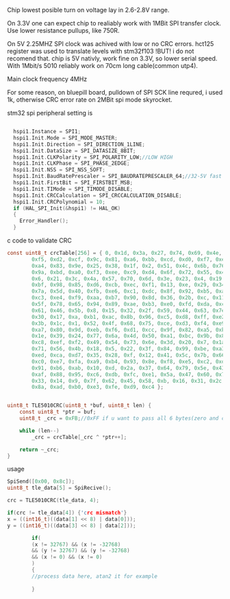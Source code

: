 Chip lowest posible turn on voltage lay in 2.6-2.8V range. 

On 3.3V one can expect chip to realiably work with 1MBit SPI transfer clock. Use lower resistance pullups, like 750R.

On 5V 2.25MHZ SPI clock was achived with low or no CRC errors. hct125 register was used to translate levels with stm32f103
!BUT! i do not recomend that. chip is 5V nativly, work fine on 3.3V, so lower serial speed. With 1Mbit/s 5010 reliably work on 70cm long cable(common utp4).

Main clock frequency 4MHz




For some reason, on bluepill board, pulldown of SPI SCK line requred, i used 1k, otherwise CRC error rate on 2MBit spi mode skyrocket.

stm32 spi peripheral setting is

```c

  hspi1.Instance = SPI1;
  hspi1.Init.Mode = SPI_MODE_MASTER;
  hspi1.Init.Direction = SPI_DIRECTION_1LINE;
  hspi1.Init.DataSize = SPI_DATASIZE_8BIT;
  hspi1.Init.CLKPolarity = SPI_POLARITY_LOW;//LOW HIGH 
  hspi1.Init.CLKPhase = SPI_PHASE_2EDGE;
  hspi1.Init.NSS = SPI_NSS_SOFT;
  hspi1.Init.BaudRatePrescaler = SPI_BAUDRATEPRESCALER_64;//32-5V fast 64-safe 3.3V; that is for spi1 and bus freq 72
  hspi1.Init.FirstBit = SPI_FIRSTBIT_MSB;
  hspi1.Init.TIMode = SPI_TIMODE_DISABLE;
  hspi1.Init.CRCCalculation = SPI_CRCCALCULATION_DISABLE;
  hspi1.Init.CRCPolynomial = 10;
  if (HAL_SPI_Init(&hspi1) != HAL_OK)
  {
    Error_Handler();
  }

```


c code to validate CRC
```c
const uint8_t crcTable[256] = { 0, 0x1d, 0x3a, 0x27, 0x74, 0x69, 0x4e, 0x53, 0xe8,
        0xf5, 0xd2, 0xcf, 0x9c, 0x81, 0xa6, 0xbb, 0xcd, 0xd0, 0xf7, 0xea, 0xb9,
        0xa4, 0x83, 0x9e, 0x25, 0x38, 0x1f, 0x2, 0x51, 0x4c, 0x6b, 0x76, 0x87,
        0x9a, 0xbd, 0xa0, 0xf3, 0xee, 0xc9, 0xd4, 0x6f, 0x72, 0x55, 0x48, 0x1b,
        0x6, 0x21, 0x3c, 0x4a, 0x57, 0x70, 0x6d, 0x3e, 0x23, 0x4, 0x19, 0xa2,
        0xbf, 0x98, 0x85, 0xd6, 0xcb, 0xec, 0xf1, 0x13, 0xe, 0x29, 0x34, 0x67,
        0x7a, 0x5d, 0x40, 0xfb, 0xe6, 0xc1, 0xdc, 0x8f, 0x92, 0xb5, 0xa8, 0xde,
        0xc3, 0xe4, 0xf9, 0xaa, 0xb7, 0x90, 0x8d, 0x36, 0x2b, 0xc, 0x11, 0x42,
        0x5f, 0x78, 0x65, 0x94, 0x89, 0xae, 0xb3, 0xe0, 0xfd, 0xda, 0xc7, 0x7c,
        0x61, 0x46, 0x5b, 0x8, 0x15, 0x32, 0x2f, 0x59, 0x44, 0x63, 0x7e, 0x2d,
        0x30, 0x17, 0xa, 0xb1, 0xac, 0x8b, 0x96, 0xc5, 0xd8, 0xff, 0xe2, 0x26,
        0x3b, 0x1c, 0x1, 0x52, 0x4f, 0x68, 0x75, 0xce, 0xd3, 0xf4, 0xe9, 0xba,
        0xa7, 0x80, 0x9d, 0xeb, 0xf6, 0xd1, 0xcc, 0x9f, 0x82, 0xa5, 0xb8, 0x3,
        0x1e, 0x39, 0x24, 0x77, 0x6a, 0x4d, 0x50, 0xa1, 0xbc, 0x9b, 0x86, 0xd5,
        0xc8, 0xef, 0xf2, 0x49, 0x54, 0x73, 0x6e, 0x3d, 0x20, 0x7, 0x1a, 0x6c,
        0x71, 0x56, 0x4b, 0x18, 0x5, 0x22, 0x3f, 0x84, 0x99, 0xbe, 0xa3, 0xf0,
        0xed, 0xca, 0xd7, 0x35, 0x28, 0xf, 0x12, 0x41, 0x5c, 0x7b, 0x66, 0xdd,
        0xc0, 0xe7, 0xfa, 0xa9, 0xb4, 0x93, 0x8e, 0xf8, 0xe5, 0xc2, 0xdf, 0x8c,
        0x91, 0xb6, 0xab, 0x10, 0xd, 0x2a, 0x37, 0x64, 0x79, 0x5e, 0x43, 0xb2,
        0xaf, 0x88, 0x95, 0xc6, 0xdb, 0xfc, 0xe1, 0x5a, 0x47, 0x60, 0x7d, 0x2e,
        0x33, 0x14, 0x9, 0x7f, 0x62, 0x45, 0x58, 0xb, 0x16, 0x31, 0x2c, 0x97,
        0x8a, 0xad, 0xb0, 0xe3, 0xfe, 0xd9, 0xc4 };


uint8_t TLE5010CRC(uint8_t *buf, uint8_t len) {
    const uint8_t *ptr = buf;
    uint8_t _crc = 0xFB;//0xFF if u want to pass all 6 bytes(zero and command included)

    while (len--)
        _crc = crcTable[_crc ^ *ptr++];

    return ~_crc;
}
```

usage

``` c
SpiSend([0x00, 0x8c]);
uint8_t tle_data[5] = SpiRecive();

crc = TLE5010CRC(tle_data, 4);

if(crc != tle_data[4]) {'crc mismatch'}
x = ((int16_t)((data[1] << 8) | data[0]));
y = ((int16_t)((data[3] << 8) | data[2]));

        if(
        (x != 32767) && (x != -32768) 
        && (y != 32767) && (y != -32768)
        && (x != 0) && (x != 0)
        )
        {
        //process data here, atan2 it for example
        
        }
```
